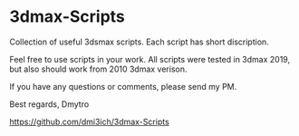 # 3dmax-Scripts
Collection of useful 3dsmax scripts.
Each script has short discription.

Feel free to use scripts in your work.
All scripts were tested in 3dmax 2019, but also should work from 2010 3dmax verison.

If you have any questions or comments, please send my PM.

Best regards, Dmytro

https://github.com/dmi3ich/3dmax-Scripts



